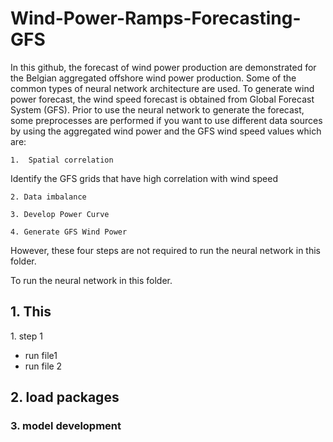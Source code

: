 # Wind-Power-Ramps-Forecasting-GFS
In this github, the forecast of wind power production are demonstrated for the Belgian aggregated offshore wind power production. Some of the common types of neural network architecture are used. To generate wind power forecast, the wind speed forecast is obtained from Global Forecast System (GFS). Prior to use the neural network to generate the forecast, some preprocesses are performed if you want to use different data sources by using the aggregated wind power and the GFS wind speed values which are:

    1.  Spatial correlation 
    
   Identify the GFS grids that have high correlation with wind speed
   
    2. Data imbalance  
    
    3. Develop Power Curve
    
    4. Generate GFS Wind Power 
    
However, these four steps are not required to run the neural network in this folder. 

To run the neural network in this folder. 
##  1\. This 
1\. step 1
  * run file1
  * run file 2
 ## 2\. load packages
 
 ### 3\. model development
 
  
